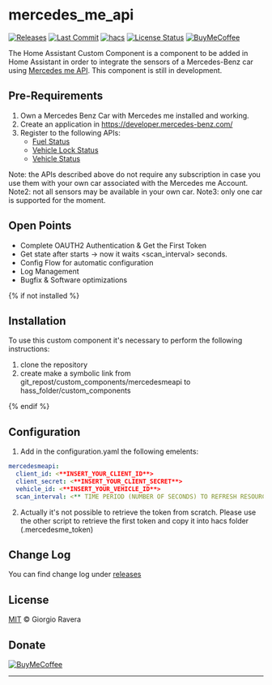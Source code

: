# mercedes_me_api 
[![Releases][releases-img]][releases-url]
[![Last Commit][last-commit-img]][last-commit-url]
[![hacs][hacs-img]][hacs-url]
[![License Status][license-img]][license-url]
[![BuyMeCoffee][buymecoffee-img]][buymecoffee-url]

The Home Assistant Custom Component is a component to be added in Home Assistant in order to integrate the sensors of a Mercedes-Benz car using [Mercedes me API](https://developer.mercedes-benz.com/products).
This component is still in development.

## Pre-Requirements
1) Own a Mercedes Benz Car with Mercedes me installed and working.
2) Create an application in https://developer.mercedes-benz.com/
3) Register to the following APIs:
   - [Fuel Status](https://developer.mercedes-benz.com/products/fuel_status)
   - [Vehicle Lock Status](https://developer.mercedes-benz.com/products/vehicle_lock_status)
   - [Vehicle Status](https://developer.mercedes-benz.com/products/vehicle_status)

Note: the APIs described above do not require any subscription in case you use them with your own car associated with the Mercedes me Account.
Note2: not all sensors may be available in your own car.
Note3: only one car is supported for the moment.

## Open Points
- Complete OAUTH2 Authentication & Get the First Token
- Get state after starts -> now it waits <scan_interval> seconds.
- Config Flow for automatic configuration
- Log Management
- Bugfix & Software optimizations

{% if not installed %}
## Installation
To use this custom component it's necessary to perform the following instructions:
1) clone the repository
2) create make a symbolic link from git_repost/custom_components/mercedesmeapi to hass_folder/custom_components

{% endif %}
## Configuration
1) Add in the configuration.yaml the following emelents:
```yaml
mercedesmeapi:
  client_id: <**INSERT_YOUR_CLIENT_ID**>
  client_secret: <**INSERT_YOUR_CLIENT_SECRET**>
  vehicle_id: <**INSERT_YOUR_VEHICLE_ID**>
  scan_interval: <** TIME PERIOD (NUMBER OF SECONDS) TO REFRESH RESOURCES **>
```
2) Actually it's not possible to retrieve the token from scratch. Please use the other script to retrieve the first token and copy it into hacs folder (.mercedesme_token)

## Change Log
You can find change log under [releases][releases-url]

## License
[MIT](http://opensource.org/licenses/MIT) © Giorgio Ravera

## Donate
[![BuyMeCoffee][buymecoffee-button]][buymecoffee-url]

---

[license-img]: https://img.shields.io/github/license/xraver/mercedes_me_api
[license-url]: LICENSE
[releases-img]: https://img.shields.io/github/v/release/xraver/mercedes_me_api
[releases-url]: https://github.com/xraver/mercedes_me_api/releases
[last-commit-img]: https://img.shields.io/github/last-commit/xraver/mercedes_me_api
[last-commit-url]: https://github.com/xraver/mercedes_me_api/commits/master
[hacs-img]: https://img.shields.io/badge/HACS-Custom-orange.svg
[hacs-url]: https://github.com/custom-components/hacs
[buymecoffee-img]: https://img.shields.io/badge/buy%20me%20a%20coffee-donate-yellow.svg
[buymecoffee-button]: https://www.buymeacoffee.com/assets/img/guidelines/download-assets-sm-2.svg
[buymecoffee-url]: https://www.buymeacoffee.com/raverag
